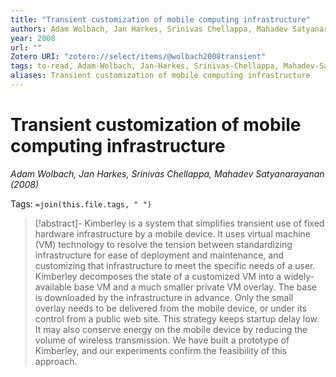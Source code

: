 ```yaml
---
title: "Transient customization of mobile computing infrastructure"
authors: Adam Wolbach, Jan Harkes, Srinivas Chellappa, Mahadev Satyanarayanan
year: 2008
url: ""
Zotero URI: "zotero://select/items/@wolbach2008transient"
tags: to-read, Adam-Wolbach, Jan-Harkes, Srinivas-Chellappa, Mahadev-Satyanarayanan
aliases: Transient customization of mobile computing infrastructure
---
```


# Transient customization of mobile computing infrastructure  
_Adam Wolbach, Jan Harkes, Srinivas Chellappa, Mahadev Satyanarayanan (2008)_

Tags: `=join(this.file.tags, " ")`

> [!abstract]-
> Kimberley is a system that simplifies transient use of fixed hardware infrastructure by a mobile device. It uses virtual machine (VM) technology to resolve the tension between standardizing infrastructure for ease of deployment and maintenance, and customizing that infrastructure to meet the specific needs of a user. Kimberley decomposes the state of a customized VM into a widely-available base VM and a much smaller private VM overlay. The base is downloaded by the infrastructure in advance. Only the small overlay needs to be delivered from the mobile device, or under its control from a public web site. This strategy keeps startup delay low. It may also conserve energy on the mobile device by reducing the volume of wireless transmission. We have built a prototype of Kimberley, and our experiments confirm the feasibility of this approach.


